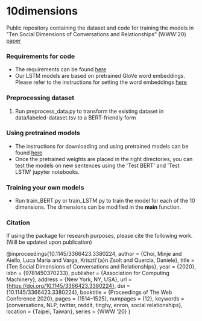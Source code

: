 # 10dimensions
Public repository containing the dataset and code for training the models in "Ten Social Dimensions of Conversations and Relationships" (WWW'20) [paper](https://dl.acm.org/doi/abs/10.1145/3366423.3380224)

### Requirements for code
- The requirements can be found [here](requirements.txt)
- Our LSTM models are based on pretrained GloVe word embeddings. Please refer to the instructions for setting the word embeddings [here](weights/embeddings/README.md)

### Preprocessing dataset

1. Run preprocess_data.py to transform the existing dataset in data/labeled-dataset.tsv to a BERT-friendly form

### Using pretrained models
- The instructions for downloading and using pretrained models can be found [here](weights/README.md)
- Once the pretrained weights are placed in the right directories, you can test the models on new sentences using the 'Test BERT' and 'Test LSTM' jupyter notebooks.

### Training your own models
- Run train_BERT.py or train_LSTM.py to train the model for each of the 10 dimensions. The dimensions can be modified in the __main__ function.

### Citation
If using the package for research purposes, please cite the following work. (Will be updated upon publication)

@inproceedings{10.1145/3366423.3380224,
author = {Choi, Minje and Aiello, Luca Maria and Varga, Kriszti\'{a}n Zsolt and Quercia, Daniele},
title = {Ten Social Dimensions of Conversations and Relationships},
year = {2020},
isbn = {9781450370233},
publisher = {Association for Computing Machinery},
address = {New York, NY, USA},
url = {https://doi.org/10.1145/3366423.3380224},
doi = {10.1145/3366423.3380224},
booktitle = {Proceedings of The Web Conference 2020},
pages = {1514–1525},
numpages = {12},
keywords = {conversations, NLP, twitter, reddit, tinghy, enron, social relationships},
location = {Taipei, Taiwan},
series = {WWW ’20}
}
